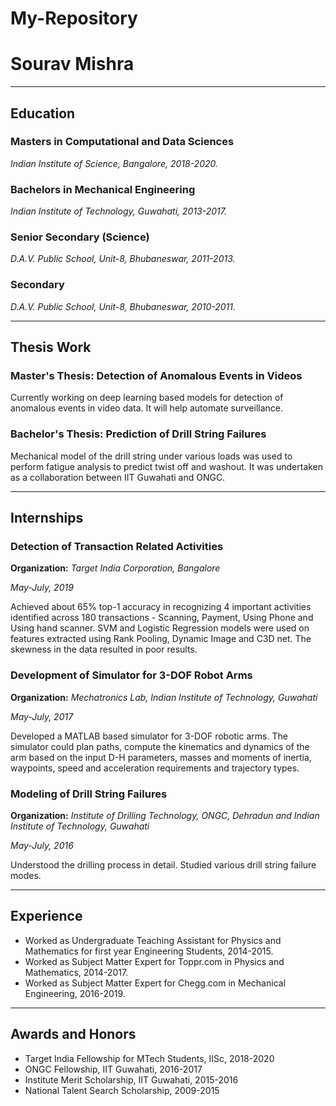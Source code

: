 # My-Repository


<h1> Sourav Mishra </h1>

-----
<h2> Education </h2>

<h3> Masters in Computational and Data Sciences </h3>

*Indian Institute of Science, Bangalore, 2018-2020.*

<h3> Bachelors in Mechanical Engineering </h3>

*Indian Institute of Technology, Guwahati, 2013-2017.*

<h3> Senior Secondary (Science) </h3>

*D.A.V. Public School, Unit-8, Bhubaneswar, 2011-2013.*

<h3> Secondary </h3>

*D.A.V. Public School, Unit-8, Bhubaneswar, 2010-2011.*

----
<h2> Thesis Work </h2>

<h3> Master's Thesis: Detection of Anomalous Events in Videos </h3>
Currently working on deep learning based models for detection of anomalous events in video data. It will help automate surveillance.

<h3> Bachelor's Thesis: Prediction of Drill String Failures </h3>
Mechanical model of the drill string under various loads was used to perform fatigue analysis to predict twist off and washout. It was undertaken as a collaboration between IIT Guwahati and ONGC.

----
<h2> Internships </h2>

<h3> Detection of Transaction Related Activities </h3>

**Organization:** *Target India Corporation, Bangalore*

*May-July, 2019*

Achieved about 65% top-1 accuracy in recognizing 4 important activities identified across 180 transactions - Scanning, Payment, Using Phone and Using hand scanner. SVM and Logistic Regression models were used on features extracted using Rank Pooling, Dynamic Image and C3D net. The skewness in the data resulted in poor results.

<h3> Development of Simulator for 3-DOF Robot Arms </h3>

**Organization:** *Mechatronics Lab, Indian Institute of Technology, Guwahati*

*May-July, 2017*

Developed a MATLAB based simulator for 3-DOF robotic arms. The simulator could plan paths, compute the kinematics and dynamics of the arm based on the input D-H parameters, masses and moments of inertia, waypoints, speed and acceleration requirements and trajectory types.

<h3> Modeling of Drill String Failures </h3>

**Organization:** *Institute of Drilling Technology, ONGC, Dehradun and Indian Institute of Technology, Guwahati*

*May-July, 2016*

Understood the drilling process in detail. Studied various drill string failure modes. 

----
<h2> Experience </h2>

* Worked as Undergraduate Teaching Assistant for Physics and Mathematics for first year Engineering Students, 2014-2015.
* Worked as Subject Matter Expert for Toppr.com in Physics and Mathematics, 2014-2017.
* Worked as Subject Matter Expert for Chegg.com in Mechanical Engineering, 2016-2019.

----
<h2> Awards and Honors </h2>

* Target India Fellowship for MTech Students, IISc, 2018-2020
* ONGC Fellowship, IIT Guwahati, 2016-2017
* Institute Merit Scholarship, IIT Guwahati, 2015-2016
* National Talent Search Scholarship, 2009-2015
